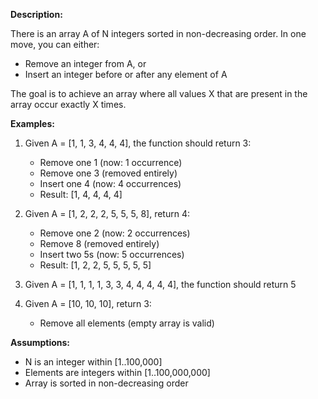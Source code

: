 **Description:**

There is an array A of N integers sorted in non-decreasing order. In one move, you can either:
- Remove an integer from A, or
- Insert an integer before or after any element of A

The goal is to achieve an array where all values X that are present in the array occur exactly X times.

**Examples:**

1. Given A = [1, 1, 3, 4, 4, 4], the function should return 3:
   - Remove one 1 (now: 1 occurrence)
   - Remove one 3 (removed entirely)
   - Insert one 4 (now: 4 occurrences)
   - Result: [1, 4, 4, 4, 4]

2. Given A = [1, 2, 2, 2, 5, 5, 5, 8], return 4:
   - Remove one 2 (now: 2 occurrences)
   - Remove 8 (removed entirely)
   - Insert two 5s (now: 5 occurrences)
   - Result: [1, 2, 2, 5, 5, 5, 5, 5]
3. Given A = [1, 1, 1, 1, 3, 3, 4, 4, 4, 4, 4], the function should return 5
4. Given A = [10, 10, 10], return 3:
   - Remove all elements (empty array is valid)

**Assumptions:**
- N is an integer within [1..100,000]
- Elements are integers within [1..100,000,000]
- Array is sorted in non-decreasing order